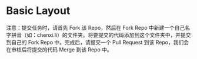 # Basic Layout

注意：提交任务时，请首先 Fork 该 Repo，然后在 Fork Repo 中新建一个自己名字拼音（如：chenxi.li）的文件夹。将要提交的代码添加到这个文件夹中，并提交到自己的 Fork Repo 中。完成后，请提交一个 Pull Request 到该 Repo，我们会在审核后将提交的代码 Merge 到该 Repo 中。
